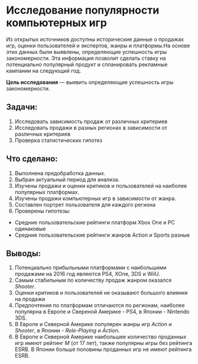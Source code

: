 # Исследование популярности компьютерных игр

Из открытых источников доступны исторические данные о продажах игр, оценки пользователей и экспертов, жанры и платформы.На основе этих данных были выявлены, определяющие успешность игры закономерности. Эта информация позволит сделать ставку на потенциально популярный продукт и спланировать рекламные кампании на следующий год.

**Цель исследования** — выявить определяющие успешность игры закономерности. 

## Задачи:

1. Исследовать зависимость продаж от различных критериев
2. Исследовать продажи в разных регионах в зависимости от различных критериев
3. Проверка статистических гипотез

## Что сделано:

1. Выполнена предобработка данных.
2. Выбран актуальный период для анализа.
3. Изучены продажи и оценки критиков и пользователей на наиболее популярных платформах.
4. Изучены продажи компьютерных игр в зависимости от жанра.
5. Составлен портрет пользователя для каждого региона
6. Проверены гипотезы:
* Средние пользовательские рейтинги платформ Xbox One и PC одинаковые
* Средние пользовательские рейтинги жанров Action и Sports разные

## Выводы:

1. Потенциально прибыльными платформами с наибольшими продажами на 2016 год являются PS4, XOne, 3DS и WiiU.
2. Самым стабильным по количеству продаж жанром оказался *Shooter*.
3. Оценки критиков и пользователей не оказывают большого влияния на продажи
4. Предпочтения по платформам отличаются по регионам, наиболее популярна в Европе и Свереной Америке - PS4, в Японии - Nintendo 3DS.
5. В Европе и Северной Америке популярен жанры игр *Action* и *Shooter*, в Японии - *Role-Playing* и *Action*.
6. В Европе и Северной Америке наибольшее количество проданных игр имеют рейтинг *M* (от 17 лет), также популярны игры без рейтинга ESRB. В Японии больше половины проданных игр не имеют рейтинга ESRB.

